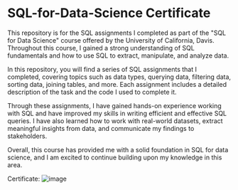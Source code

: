 # SQL-for-Data-Science Certificate
This repository is for the SQL assignments I completed as part of the "SQL for Data Science" course offered by the University of California, Davis. Throughout this course, I gained a strong understanding of SQL fundamentals and how to use SQL to extract, manipulate, and analyze data.

In this repository, you will find a series of SQL assignments that I completed, covering topics such as data types, querying data, filtering data, sorting data, joining tables, and more. Each assignment includes a detailed description of the task and the code I used to complete it.

Through these assignments, I have gained hands-on experience working with SQL and have improved my skills in writing efficient and effective SQL queries. I have also learned how to work with real-world datasets, extract meaningful insights from data, and communicate my findings to stakeholders.

Overall, this course has provided me with a solid foundation in SQL for data science, and I am excited to continue building upon my knowledge in this area.

Certificate: 
![image](https://user-images.githubusercontent.com/74424705/233874009-4638a7c8-c68a-4789-88b9-770328091d85.png)
